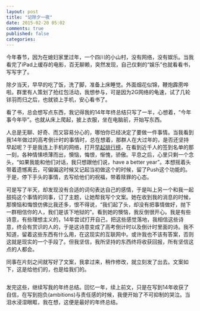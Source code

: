 ```yaml
---
layout: post
title: "记除夕一夜"
date: 2015-02-20 05:02
comments: true
published: false
categories: 
---
```

今年春节，因为在媳妇家里过年，一个四川的小山村，没有网络，没有娱乐。当我看完了iPad上缓存的电影，百无聊赖，突然发现，自己仅剩的“娱乐”也就看看书，写写字了。

除夕当天，早早的吃了饭，洗了脚，准备上床睡觉。外面烟花似锦，鞭炮霹雳哗啦。群里有人策划了抢红包活动，我想参与，可是因为2G网络的龟速，试了几轮铩羽而归之后，也就锁上手机，安心看书了。

看了书，总会想写点东西，我记得我的14年年终总结只写了一半，心想着，“今年事今年毕”。也就从床上爬起，披上衣服，坐在电脑前，开始写东西。

人总是无聊、好奇、而又容易分心的，哪怕你已经决定了要做一件事情。当我看到我14年做过的高考倒计时的事情时，总在想着，那群人在大过年的，是否还坚持早起呢？于是我连上手机的网络，打开[早起排行榜](http://guole.me/leaderboard)，在看到近千人的签到名单的那一刻，各种情愫喷薄而出，懊恼，悔恨，惭愧，骄傲。平息之后，心里只剩一个念头，“如果我能和他们对话，我只想跟他们说，have a better year”。本想摇着头带着遗憾离去，可偏偏这时候又记起当初做这个的时候，留了Push这个功能的。于是，停下手头的事情，去写给他们的祝福，带着赎罪的心态。

可是写了半天，却发现没有合适的词句表达自己的感情，于是叫上另一个和我一起鼓捣这个事情的同事，订了主题，让她帮我写个文案。她在收到我的消息的时候，那懊恼和悔恨仿佛比我还多，恨不得说，“我们起了头，却没有把事情做好，抛下一群相信你的人，我们是该下地狱的”。看到她的懊恼，我反倒很开心。我是有些诗意，有些理想主义的，14年尝试打开自己，把这些感觉落地，我相信这些诗意，终会有赏识的人的，于是这诗意变成了高考倒计时以及倒计时里面的诗。我不知道，留着这些东西有什么用，在这现实的互联网中。或许我也不该有答案，否则这就是现实的一个手段了。但我坚信，我所坚持的东西终将收获回报，所有坚信这点的人都会。

同事在片刻之间就写好了文案，我拿过来，稍作修改，就立刻发了出去。文案如下，这是给他们的，也是给我们的。

```新的一年即将开始，这是新的一年，你们也将开始新的人生。看到如此勤奋的你们(http://guole.me/leaderboard )，我只有感动。所有的努力终将有回报，我们的坚持会让我们变成更好的人。新年快乐，新的一年会更好。
```

发完这些，继续写我的年终总结。回忆一年，续上前文，只是在写到14年收获了自信，在写到抱负(ambitions)与责任感的时候，我便开始了不可抑制的哭泣。当泪水浸湿眼眶，我在想，这便是最好的年终总结。